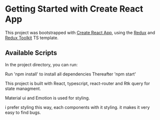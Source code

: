# Getting Started with Create React App

This project was bootstrapped with [Create React App](https://github.com/facebook/create-react-app), using the [Redux](https://redux.js.org/) and [Redux Toolkit](https://redux-toolkit.js.org/) TS template.

## Available Scripts

In the project directory, you can run:

Run 'npm install' to install all dependencies
Thereafter  'npm start'

This project is built with React, typescript, react-router and Rtk query for state managment.

Material ui and Emotion is used for styling.

i prefer styling this way, each components with it styling. it makes it very easy to find bugs.


